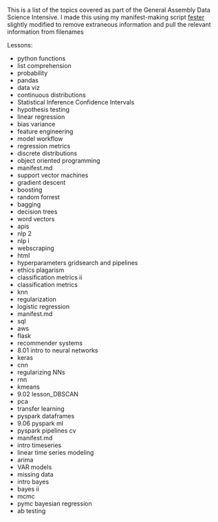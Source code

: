 This is a list of the topics covered as part of the General Assembly Data Science Intensive. I made this using my manifest-making script [fester](https://github.com/mikewrites/Scripts) slightly modified to remove extraneous information and pull the relevant information from filenames

Lessons: 
* python functions 
* list comprehension 
* probability 
* pandas 
* data viz 
* continuous distributions 
* Statistical Inference Confidence Intervals 
* hypothesis testing 
* linear regression 
* bias variance 
* feature engineering 
* model workflow 
* regression metrics 
* discrete distributions 
* object oriented programming 
* manifest.md 
* support vector machines 
* gradient descent 
* boosting 
* random forrest 
* bagging 
* decision trees 
* word vectors 
* apis 
* nlp 2 
* nlp i 
* webscraping 
* html 
* hyperparameters gridsearch and pipelines 
* ethics plagarism 
* classification metrics ii 
* classification metrics 
* knn 
* regularization 
* logistic regression 
* manifest.md 
* sql 
* aws 
* flask 
* recommender systems 
* 8.01 intro to neural networks 
* keras 
* cnn 
* regularizing NNs 
* rnn 
* kmeans 
* 9.02 lesson_DBSCAN 
* pca 
* transfer learning 
* pyspark dataframes 
* 9.06 pyspark ml 
* pyspark pipelines cv 
* manifest.md 
* intro timeseries 
* linear time series modeling 
* arima 
* VAR models 
* missing data 
* intro bayes 
* bayes ii 
* mcmc 
* pymc bayesian regression 
* ab testing
